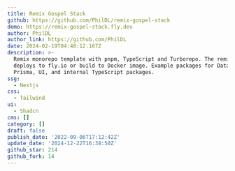 ```yaml
---
title: Remix Gospel Stack
github: https://github.com/PhilDL/remix-gospel-stack
demo: https://remix-gospel-stack.fly.dev
author: PhilDL
author_link: https://github.com/PhilDL
date: 2024-02-19T04:48:12.167Z
description: >-
  Remix monorepo template with pnpm, TypeScript and Turborepo. The remix app
  deploys to fly.io or build to Docker image. Example packages for Database with
  Prisma, UI, and internal TypeScript packages.
ssg:
  - Nextjs
css:
  - Tailwind
ui:
  - Shadcn
cms: []
category: []
draft: false
publish_date: '2022-09-06T17:12:42Z'
update_date: '2024-12-22T16:38:50Z'
github_star: 214
github_fork: 14
---
```

